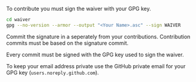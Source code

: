 To contribute you must sign the waiver with your GPG key.

```sh
cd waiver
gpg --no-version --armor --output "<Your Name>.asc" --sign WAIVER
```

Commit the signature in a seperately from your contributions. Contribution commits must be based on the signature commit.

Every commit must be signed with the GPG key used to sign the waiver.

To keep your email address private use the GitHub private email for your GPG key (`users.noreply.github.com`).
